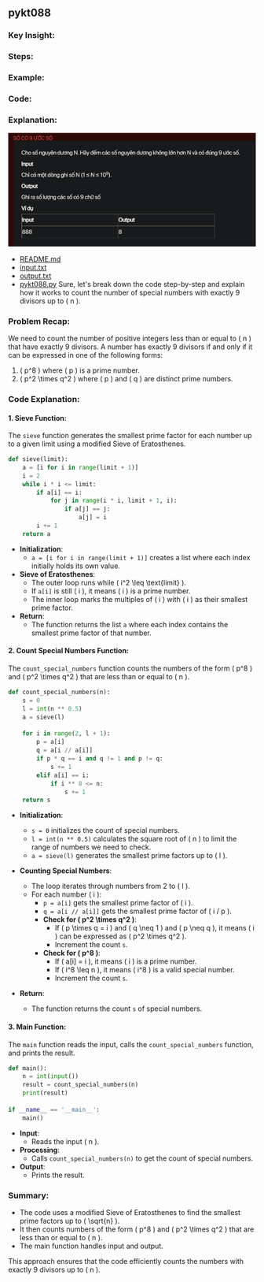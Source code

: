 
## pykt088
### Key Insight:
### Steps:
### Example:
### Code:
### Explanation:
![alt text](image.png)
- [README.md](README.md)
- [input.txt](input.txt)
- [output.txt](output.txt)
- [pykt088.py](pykt088.py)
Sure, let's break down the code step-by-step and explain how it works to count the number of special numbers with exactly 9 divisors up to \( n \).

### Problem Recap:
We need to count the number of positive integers less than or equal to \( n \) that have exactly 9 divisors. A number has exactly 9 divisors if and only if it can be expressed in one of the following forms:
1. \( p^8 \) where \( p \) is a prime number.
2. \( p^2 \times q^2 \) where \( p \) and \( q \) are distinct prime numbers.

### Code Explanation:

#### 1. Sieve Function:
The `sieve` function generates the smallest prime factor for each number up to a given limit using a modified Sieve of Eratosthenes.

```python
def sieve(limit):
    a = [i for i in range(limit + 1)]
    i = 2
    while i * i <= limit:
        if a[i] == i:
            for j in range(i * i, limit + 1, i):
                if a[j] == j:
                    a[j] = i
        i += 1
    return a
```

- **Initialization**: 
  - `a = [i for i in range(limit + 1)]` creates a list where each index initially holds its own value.
- **Sieve of Eratosthenes**:
  - The outer loop runs while \( i^2 \leq \text{limit} \).
  - If `a[i]` is still \( i \), it means \( i \) is a prime number.
  - The inner loop marks the multiples of \( i \) with \( i \) as their smallest prime factor.
- **Return**:
  - The function returns the list `a` where each index contains the smallest prime factor of that number.

#### 2. Count Special Numbers Function:
The `count_special_numbers` function counts the numbers of the form \( p^8 \) and \( p^2 \times q^2 \) that are less than or equal to \( n \).

```python
def count_special_numbers(n):
    s = 0
    l = int(n ** 0.5)
    a = sieve(l)
    
    for i in range(2, l + 1):
        p = a[i]
        q = a[i // a[i]]
        if p * q == i and q != 1 and p != q:
            s += 1
        elif a[i] == i:
            if i ** 8 <= n:
                s += 1
    return s
```

- **Initialization**:
  - `s = 0` initializes the count of special numbers.
  - `l = int(n ** 0.5)` calculates the square root of \( n \) to limit the range of numbers we need to check.
  - `a = sieve(l)` generates the smallest prime factors up to \( l \).

- **Counting Special Numbers**:
  - The loop iterates through numbers from 2 to \( l \).
  - For each number \( i \):
    - `p = a[i]` gets the smallest prime factor of \( i \).
    - `q = a[i // a[i]]` gets the smallest prime factor of \( i / p \).
    - **Check for \( p^2 \times q^2 \)**:
      - If \( p \times q = i \) and \( q \neq 1 \) and \( p \neq q \), it means \( i \) can be expressed as \( p^2 \times q^2 \).
      - Increment the count `s`.
    - **Check for \( p^8 \)**:
      - If \( a[i] = i \), it means \( i \) is a prime number.
      - If \( i^8 \leq n \), it means \( i^8 \) is a valid special number.
      - Increment the count `s`.

- **Return**:
  - The function returns the count `s` of special numbers.

#### 3. Main Function:
The `main` function reads the input, calls the `count_special_numbers` function, and prints the result.

```python
def main():
    n = int(input())
    result = count_special_numbers(n)
    print(result)

if __name__ == '__main__':
    main()
```

- **Input**:
  - Reads the input \( n \).
- **Processing**:
  - Calls `count_special_numbers(n)` to get the count of special numbers.
- **Output**:
  - Prints the result.

### Summary:
- The code uses a modified Sieve of Eratosthenes to find the smallest prime factors up to \( \sqrt{n} \).
- It then counts numbers of the form \( p^8 \) and \( p^2 \times q^2 \) that are less than or equal to \( n \).
- The main function handles input and output.

This approach ensures that the code efficiently counts the numbers with exactly 9 divisors up to \( n \).